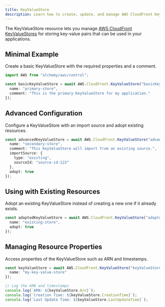 ```yaml
---
title: KeyValueStore
description: Learn how to create, update, and manage AWS CloudFront KeyValueStores using Alchemy Cloud Control.
---
```



The KeyValueStore resource lets you manage [AWS CloudFront KeyValueStores](https://docs.aws.amazon.com/cloudfront/latest/userguide/) for storing key-value pairs that can be used in your applications.

## Minimal Example

Create a basic KeyValueStore with the required properties and a comment.

```ts
import AWS from "alchemy/aws/control";

const basicKeyValueStore = await AWS.CloudFront.KeyValueStore("basicKeyValueStore", {
  name: "primary-store",
  comment: "This is the primary KeyValueStore for my application."
});
```

## Advanced Configuration

Configure a KeyValueStore with an import source and adopt existing resources.

```ts
const advancedKeyValueStore = await AWS.CloudFront.KeyValueStore("advancedKeyValueStore", {
  name: "secondary-store",
  comment: "This KeyValueStore will import from an existing source.",
  importSource: {
    type: "existing",
    sourceId: "source-id-123"
  },
  adopt: true
});
```

## Using with Existing Resources

Adopt an existing KeyValueStore instead of creating a new one if it already exists.

```ts
const adoptedKeyValueStore = await AWS.CloudFront.KeyValueStore("adoptedKeyValueStore", {
  name: "existing-store",
  adopt: true
});
```

## Managing Resource Properties

Access properties of the KeyValueStore such as ARN and timestamps.

```ts
const keyValueStore = await AWS.CloudFront.KeyValueStore("keyValueStore", {
  name: "my-key-value-store"
});

// Log the ARN and timestamps
console.log(`ARN: ${keyValueStore.Arn}`);
console.log(`Creation Time: ${keyValueStore.CreationTime}`);
console.log(`Last Update Time: ${keyValueStore.LastUpdateTime}`);
```
